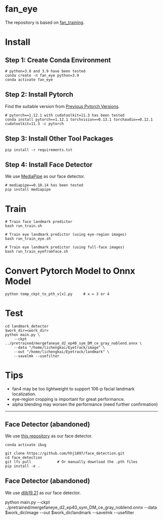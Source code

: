# fan_eye

The repository is based on [fan_training](https://github.com/hhj1897/fan_training).

# Install
## Step 1: Create Conda Environment
```
# python=3.8 and 3.9 have been tested
conda create -n fan_eye python=3.9
conda activate fan_eye
```
## Step 2: Install Pytorch
Find the suitable version from [Previous Pytorch Versions](https://pytorch.org/get-started/previous-versions/).
```
# pytorch==1.12.1 with cudatoolkit=11.3 has been tested
conda install pytorch==1.12.1 torchvision==0.13.1 torchaudio==0.12.1 cudatoolkit=11.3 -c pytorch
```
## Step 3: Install Other Tool Packages
```
pip install -r requirements.txt
```

## Step 4: Install Face Detector
We use [MediaPipe](https://github.com/google-ai-edge/mediapipe/blob/master/docs/solutions/face_detection.md) as our face detector.
```
# mediapipe==0.10.14 has been tested
pip install mediapipe
```

# Train
```
# Train face landmark predictor
bash run_train.sh

# Train eye landmark predictor (using eye-region images)
bash run_train_eye.sh

# Train eye landmark predictor (using full-face images)
bash run_train_eyefromface.sh
```

# Convert Pytorch Model to Onnx Model
```
python temp_ckpt_to_pth_v[x].py     # x = 3 or 4
```

# Test
```
cd landmark_detector
$work_dir=<work_dir>
python main.py \
    --ckpt ../pretrained/mergefaneye_d2_ep40_sym_DM_ce_gray_noblend.onnx \
    --data "/home/lichengkai/Eyetrack/image" \
    --out "/home/lichengkai/Eyetrack/landmark" \
    --savelmk --usefilter
```

# Tips
* fan4 may be too lightweight to support 106-p facial landmark localization.
* eye-region cropping is important for great performance.
* alpha blending may worsen the performance (need further confirmation)

---

## Face Detector (abandoned)
We use [this repository](https://github.com/hhj1897/face_detection) as our face detector.
```
conda activate ibug

git clone https://github.com/hhj1897/face_detection.git
cd face_detection
git lfs pull            # Or manually download the .pth files
pip install -e .
```

## Face Detector (abandoned)
We use [dlib19.21](https://github.com/davisking/dlib) as our face detector.

python main.py --ckpt ../pretrained/mergefaneye_d2_ep40_sym_DM_ce_gray_noblend.onnx --data $work_dir/image --out $work_dir/landmark --savelmk --usefilter